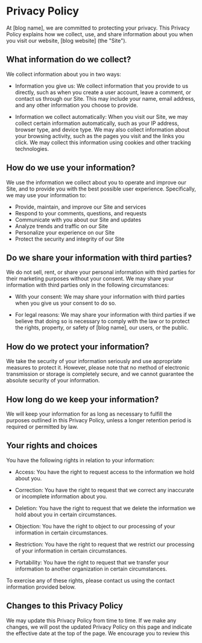 # Privacy Policy

At [blog name], we are committed to protecting your privacy. This Privacy Policy explains how we collect, use, and share information about you when you visit our website, [blog website] (the "Site").

## What information do we collect?

We collect information about you in two ways:

- Information you give us: We collect information that you provide to us directly, such as when you create a user account, leave a comment, or contact us through our Site. This may include your name, email address, and any other information you choose to provide.

- Information we collect automatically: When you visit our Site, we may collect certain information automatically, such as your IP address, browser type, and device type. We may also collect information about your browsing activity, such as the pages you visit and the links you click. We may collect this information using cookies and other tracking technologies.

## How do we use your information?

We use the information we collect about you to operate and improve our Site, and to provide you with the best possible user experience. Specifically, we may use your information to:

- Provide, maintain, and improve our Site and services
- Respond to your comments, questions, and requests
- Communicate with you about our Site and updates
- Analyze trends and traffic on our Site
- Personalize your experience on our Site
- Protect the security and integrity of our Site

## Do we share your information with third parties?

We do not sell, rent, or share your personal information with third parties for their marketing purposes without your consent. We may share your information with third parties only in the following circumstances:

- With your consent: We may share your information with third parties when you give us your consent to do so.

- For legal reasons: We may share your information with third parties if we believe that doing so is necessary to comply with the law or to protect the rights, property, or safety of [blog name], our users, or the public.

## How do we protect your information?

We take the security of your information seriously and use appropriate measures to protect it. However, please note that no method of electronic transmission or storage is completely secure, and we cannot guarantee the absolute security of your information.

## How long do we keep your information?

We will keep your information for as long as necessary to fulfill the purposes outlined in this Privacy Policy, unless a longer retention period is required or permitted by law.

## Your rights and choices

You have the following rights in relation to your information:

- Access: You have the right to request access to the information we hold about you.

- Correction: You have the right to request that we correct any inaccurate or incomplete information about you.

- Deletion: You have the right to request that we delete the information we hold about you in certain circumstances.

- Objection: You have the right to object to our processing of your information in certain circumstances.

- Restriction: You have the right to request that we restrict our processing of your information in certain circumstances.

- Portability: You have the right to request that we transfer your information to another organization in certain circumstances.

To exercise any of these rights, please contact us using the contact information provided below.

## Changes to this Privacy Policy

We may update this Privacy Policy from time to time. If we make any changes, we will post the updated Privacy Policy on this page and indicate the effective date at the top of the page. We encourage you to review this
